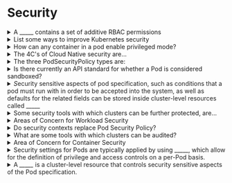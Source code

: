 # Security 

<details>
<summary>A _____ contains a set of additive RBAC permissions</summary>
Role / Clusterrole
<br></details><details>
<summary>List some ways to improve Kubernetes security</summary>
Log everything in prod
Alert and apply new CVE fixes
Restrict access to nodes, etcd, sudo
Network segmentation
Resource quotas and policy rules&nbsp;
Secrets as volumes
Containers should be non-root, with read-only filesystems
<br></details><details>
<summary>How can any container in a pod enable privileged mode?</summary>
Using the <b>privileged</b>&nbsp;flag in the security context of the container spec.
<br></details><details>
<summary>The 4C's of Cloud Native security are...</summary>
Cloud, Clusters, Containers, Code
<br></details><details>
<summary>The three PodSecurityPolicy types are:</summary>
Privileged, Restricted, Default
<br></details><details>
<summary>Is there currently an API standard for whether a Pod is considered sandboxed?</summary>
No -&nbsp;<span style="color: rgb(34, 34, 34);">Sandbox Pods may be identified by the use of a sandboxed runtime (such as gVisor or Kata Containers), but there is no standard definition of what a sandboxed runtime is.</span>
<br></details><details>
<summary><i>S</i><span style="color: rgb(34, 34, 34);">ecurity sensitive aspects of pod specification, such as c</span><span style="color: rgb(34, 34, 34);">onditions that a pod must run with in order to be accepted into the system, as well as defaults for the related fields can be stored inside cluster-level resources called _____</span></summary>
PodSecurityPolicy
<br></details><details>
<summary>Some security tools with which clusters can be further protected, are...</summary>
Snyk, Aqua, kata containers
gVisor, AppArmor, seccomp, SELinux
<br></details><details>
<summary>Areas of Concern for Workload Security</summary>
Authentication
RBAC API authorization&nbsp;
Secret and encryption management
Pod security policies
Network policies
TLS
<br></details><details>
<summary>Do security contexts replace Pod Security Policy?</summary>
<span style="color: rgb(34, 34, 34);">Debatable. Numerous means of policy enforcement have arisen that augment or replace the use of PodSecurityPolicy.</span>
<br></details><details>
<summary>What are some tools with which clusters can be audited?</summary>
Sonobuoy
<br></details><details>
<summary>Area of Concern for Container Security</summary>
OS and dependency scanning
Image signing and enforcement
Minimalising user privilege
<br></details><details>
<summary>Security settings for Pods are typically applied by using _____, which<span style="color: rgb(34, 34, 34);">&nbsp;allow for the definition of privilege and access controls on a per-Pod basis.</span></summary>
security contexts
<br></details><details>
<summary><span style="color: rgb(34, 34, 34);">A </span><i>_____</i><span style="color: rgb(34, 34, 34);">&nbsp;is a cluster-level resource that controls security sensitive aspects of the Pod specification.</span></summary>
Pod Security Policy
<br></details>